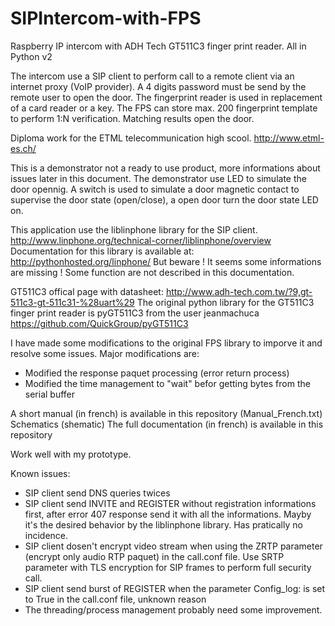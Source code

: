 # SIPIntercom-with-FPS
Raspberry IP intercom with ADH Tech GT511C3 finger print reader. All in Python v2

The intercom use a SIP client to perform call to a remote client via an internet proxy (VoIP provider). A 4 digits password must be send by the remote user to open the door. The fingerprint reader is used in replacement of a card reader or a key.
The FPS can store max. 200 fingerprint template to perform 1:N verification. Matching results open the door.

Diploma work for the ETML telecommunication high scool.
http://www.etml-es.ch/

This is a demonstrator not a ready to use product, more informations about issues later in this document. The demonstrator use LED to simulate the door opennig. A switch is used to simulate a door magnetic contact to supervise the door state (open/close), a open door turn the door state LED on.

This application use the liblinphone library for the SIP client.
http://www.linphone.org/technical-corner/liblinphone/overview
Documentation for this library is available at:
http://pythonhosted.org/linphone/
But beware ! It seems some informations are missing ! Some function are not described in this documentation.

GT511C3 offical page with datasheet:
http://www.adh-tech.com.tw/?9,gt-511c3-gt-511c31-%28uart%29
The original python library for the GT511C3 finger print reader is pyGT511C3 from the user jeanmachuca
https://github.com/QuickGroup/pyGT511C3

I have made some modifications to the original FPS library to imporve it and resolve some issues. Major modifications are:
- Modified the response paquet processing (error return process)
- Modified the time management to "wait" befor getting bytes from the serial buffer

A short manual (in french) is available in this repository (Manual_French.txt)
Schematics (shematic)
The full documentation (in french) is available in this repository

Work well with my prototype.

Known issues:
- SIP client send DNS queries twices
- SIP client send INVITE and REGISTER without registration informations first, after error 407 response send it with all the informations. Mayby it's the desired behavior by the liblinphone library. Has pratically no incidence.
- SIP client dosen't encrypt video stream when using the ZRTP parameter (encrypt only audio RTP paquet) in the call.conf file. Use SRTP parameter with TLS encryption for SIP frames to perform full security call.
- SIP client send burst of REGISTER when the parameter Config_log: is set to True in the call.conf file, unknown reason
- The threading/process management probably need some improvement. 
